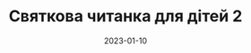 ---
date: '2023-01-10'
title: "Cвяткова читанка для дітей 2"
thumbnail: "/calendarImg/e57edb_bfd4e3b5decc4259911f46f6c376b000_mv2.jpg"
description: "Якщо ви в Трірі – приходьте знайомитися і слухати цікаві історії, читати святкові казки та заряджатися різдвяним настроєм!"
link: 'https://docs.google.com/forms/d/e/1FAIpQLSd91BiSuBVD5w9SgOIotsghWuYbdT7v5GKyxtRgBhLVXxHy7w/viewform?usp=sharing'
---